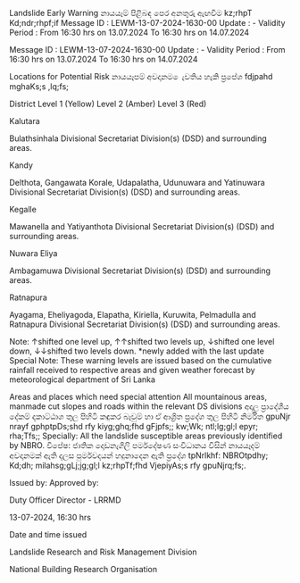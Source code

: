Landslide Early Warning නායයෑම් පිළිබඳ පෙර අනතුරු ඇඟවීම kz;rhpT Kd;ndr;rhpf;if Message ID : LEWM-13-07-2024-1630-00 Update : - Validity Period : From 16:30 hrs on 13.07.2024 To 16:30 hrs on 14.07.2024

Message ID : LEWM-13-07-2024-1630-00 Update : - Validity Period : From 16:30 hrs on 13.07.2024 To 16:30 hrs on 14.07.2024

Locations for Potential Risk නායයෑපම් අවදානම ෙැවතිය හැකි ප්‍රපේශ fdjpahd mghaKs;s ,lq;fs;

District Level 1 (Yellow) Level 2 (Amber) Level 3 (Red)

Kalutara

Bulathsinhala Divisional Secretariat Division(s) (DSD) and surrounding areas.

Kandy

Delthota, Gangawata Korale, Udapalatha, Udunuwara and Yatinuwara Divisional Secretariat Division(s) (DSD) and surrounding areas.

Kegalle

Mawanella and Yatiyanthota Divisional Secretariat Division(s) (DSD) and surrounding areas.

Nuwara Eliya

Ambagamuwa Divisional Secretariat Division(s) (DSD) and surrounding areas.

Ratnapura

Ayagama, Eheliyagoda, Elapatha, Kiriella, Kuruwita, Pelmadulla and Ratnapura Divisional Secretariat Division(s) (DSD) and surrounding areas.

Note: ↑shifted one level up, ↑↑shifted two levels up, ↓shifted one level down, ↓↓shifted two levels down. *newly added with the last update Special Note: These warning levels are issued based on the cumulative rainfall received to respective areas and given weather forecast by meteorological department of Sri Lanka

Areas and places which need special attention All mountainous areas, manmade cut slopes and roads within the relevant DS divisions අදාල ප්‍රාදේශීය දේකම් දකාට්ඨාශ තුල පිහිටි කඳුකර බෑවුම් හා ඒ ආශ්‍රිත ප්‍රදේශ තුල පිහිටි නිර්මිත gpuNjr nrayf gphptpDs;shd rfy kiyg;ghq;fhd gFjpfs;; kw;Wk; ntl;lg;gl;l epyr; rha;Tfs;; Specially: All the landslide susceptible areas previously identified by NBRO. විපේෂ: ජාතික දොඩනැගිලි පර්මදේෂණ සංවිධානය විසින් නායයෑදම් අවදානමක් ඇති දලස පුර්මවදයන් හදුනාදෙන ඇති ප්‍රදේශ tpNrlkhf: NBROtpdhy; Kd;dh; milahsg;gLj;jg;gl;l kz;rhpTf;fhd VjepiyAs;s rfy gpuNjrq;fs;.

Issued by: Approved by:

Duty Officer Director - LRRMD

13-07-2024, 16:30 hrs

Date and time issued

Landslide Research and Risk Management Division

National Building Research Organisation